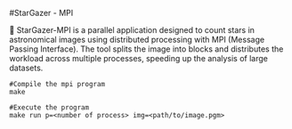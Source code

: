 #StarGazer - MPI

:milky_way: StarGazer-MPI is a parallel application designed to count stars in astronomical images using distributed processing with MPI (Message Passing Interface). The tool splits the image into blocks and distributes the workload across multiple processes, speeding up the analysis of large datasets. 

```shell
#Compile the mpi program
make

#Execute the program
make run p=<number of process> img=<path/to/image.pgm>
```
